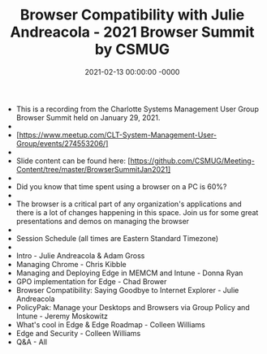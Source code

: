 ﻿---
layout: post
title: "Browser Compatibility with Julie Andreacola - 2021 Browser Summit by CSMUG"
date: 2021-02-13 00:00:00 -0000
categories:
---

 * This is a recording from the Charlotte Systems Management User Group Browser Summit held on January 29, 2021.
 * 
 * [https://www.meetup.com/CLT-System-Management-User-Group/events/274553206/]
 * 
 * Slide content can be found here: [https://github.com/CSMUG/Meeting-Content/tree/master/BrowserSummitJan2021]
 * 
 * Did you know that time spent using a browser on a PC is 60%?
 * 
 * The browser is a critical part of any organization's applications and there is a lot of changes happening in this space. Join us for some great presentations and demos on managing the browser
 * 
 * Session Schedule (all times are Eastern Standard Timezone)
 * 
 * Intro - Julie Andreacola & Adam Gross
 * Managing Chrome - Chris Kibble
 * Managing and Deploying Edge in MEMCM and Intune - Donna Ryan
 * GPO implementation for Edge - Chad Brower
 * Browser Compatibility: Saying Goodbye to Internet Explorer - Julie Andreacola
 * PolicyPak: Manage your Desktops and Browsers via Group Policy and Intune - Jeremy Moskowitz
 * What's cool in Edge & Edge Roadmap - Colleen Williams
 * Edge and Security - Colleen Williams
 * Q&A - All
